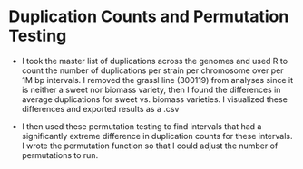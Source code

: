 # Duplication Counts and Permutation Testing
- I took the master list of duplications across the genomes and used R to count the number of duplications per strain per chromosome over per 1M bp intervals.  I removed the grassl line (300119) from analyses since it is neither a sweet nor biomass variety, then I found the differences in average duplications for sweet vs. biomass varieties.  I visualized these differences and exported results as a .csv

- I then used these permutation testing to find intervals that had a significantly extreme difference in duplication counts for these intervals.  I wrote the permutation function so that I could adjust the number of permutations to run.
